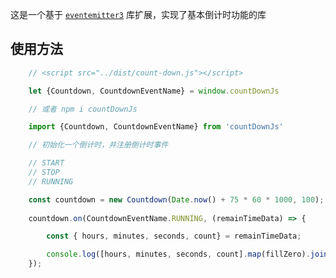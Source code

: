 这是一个基于 [`eventemitter3`](https://github.com/primus/eventemitter3) 库扩展，实现了基本倒计时功能的库

## 使用方法

```js
    // <script src="../dist/count-down.js"></script>

    let {Countdown, CountdownEventName} = window.countDownJs 

    // 或者 npm i countDownJs

    import {Countdown, CountdownEventName} from 'countDownJs'

    // 初始化一个倒计时，并注册倒计时事件

    // START 
    // STOP 
    // RUNNING 

    const countdown = new Countdown(Date.now() + 75 * 60 * 1000, 100);
    
    countdown.on(CountdownEventName.RUNNING, (remainTimeData) => {

        const { hours, minutes, seconds, count} = remainTimeData;

        console.log([hours, minutes, seconds, count].map(fillZero).join(':'));
    }); 
```

